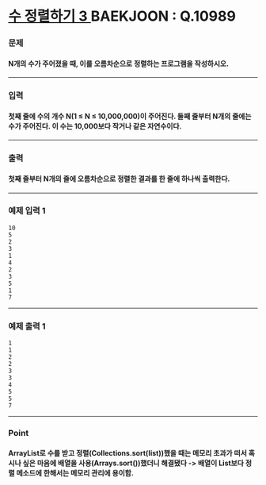 # [ 수 정렬하기 3 ](https://www.acmicpc.net/problem/10989)  BAEKJOON : Q.10989

### 문제
#### N개의 수가 주어졌을 때, 이를 오름차순으로 정렬하는 프로그램을 작성하시오.
----------
### 입력
#### 첫째 줄에 수의 개수 N(1 ≤ N ≤ 10,000,000)이 주어진다. 둘째 줄부터 N개의 줄에는 수가 주어진다. 이 수는 10,000보다 작거나 같은 자연수이다.
----------
### 출력
#### 첫째 줄부터 N개의 줄에 오름차순으로 정렬한 결과를 한 줄에 하나씩 출력한다.
----------
### 예제 입력 1

    10
    5
    2
    3
    1
    4
    2
    3
    5
    1
    7

----------
### 예제 출력 1

    1
    1
    2
    2
    3
    3
    4
    5
    5
    7

----------
### Point
#### ArrayList로 수를 받고 정렬(Collections.sort(list))했을 때는 메모리 초과가 떠서 혹시나 싶은 마음에 배열을 사용(Arrays.sort())했더니 해결됐다 -> 배열이 List보다 정렬 메소드에 한해서는 메모리 관리에 용이함.